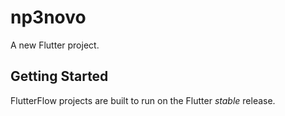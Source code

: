# np3novo

A new Flutter project.

## Getting Started

FlutterFlow projects are built to run on the Flutter _stable_ release.
